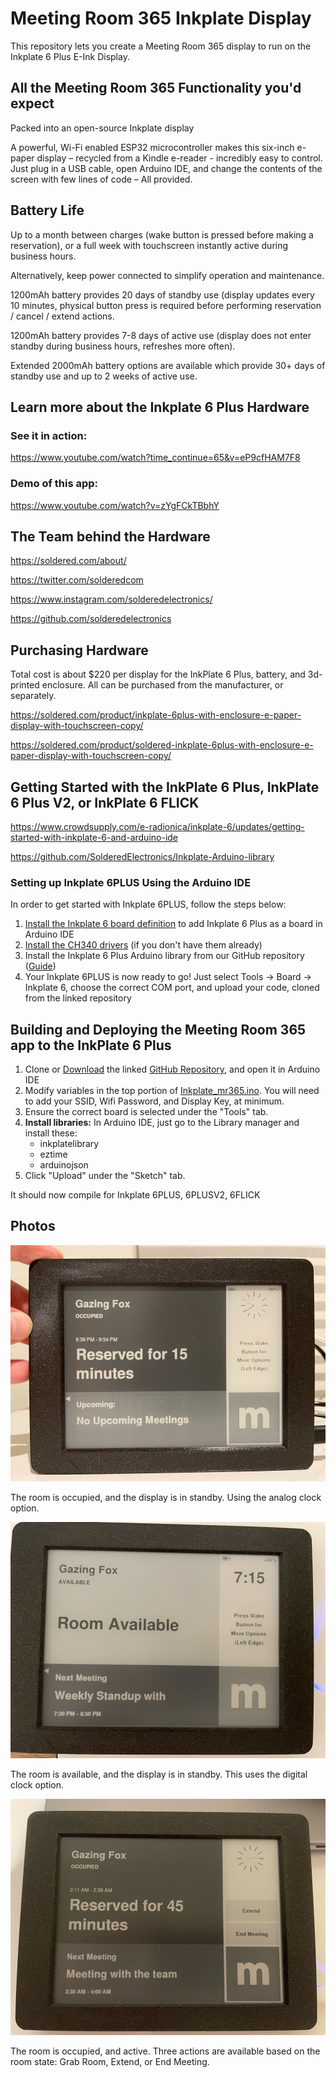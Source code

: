 # Meeting Room 365 Inkplate Display

This repository lets you create a Meeting Room 365 display to run on the Inkplate 6 Plus E-Ink Display.

## All the Meeting Room 365 Functionality you'd expect

Packed into an open-source Inkplate display

A powerful, Wi-Fi enabled ESP32 microcontroller makes
this six-inch e-paper display – recycled from a Kindle e-reader -
incredibly easy to control. Just plug in a USB cable, open Arduino IDE,
and change the contents of the screen with few lines of code – All provided.

## Battery Life

Up to a month between charges (wake button is pressed before making a reservation), or a full week with touchscreen instantly active during business hours.

Alternatively, keep power connected to simplify operation and maintenance.

1200mAh battery provides 20 days of standby use (display updates every 10 minutes, physical button press is required before performing reservation / cancel / extend actions.

1200mAh battery provides 7-8 days of active use (display does not enter standby during business hours, refreshes more often).

Extended 2000mAh battery options are available which provide 30+ days of standby use and up to 2 weeks of active use.


## Learn more about the Inkplate 6 Plus Hardware

### See it in action:

https://www.youtube.com/watch?time_continue=65&v=eP9cfHAM7F8

### Demo of this app:

https://www.youtube.com/watch?v=zYgFCkTBbhY

## The Team behind the Hardware

https://soldered.com/about/

https://twitter.com/solderedcom

https://www.instagram.com/solderedelectronics/

https://github.com/solderedelectronics

## Purchasing Hardware

Total cost is about $220 per display for the InkPlate 6 Plus, battery, and 3d-printed enclosure. All can be purchased from the manufacturer, or separately.

https://soldered.com/product/inkplate-6plus-with-enclosure-e-paper-display-with-touchscreen-copy/

https://soldered.com/product/soldered-inkplate-6plus-with-enclosure-e-paper-display-with-touchscreen-copy/


## Getting Started with the InkPlate 6 Plus, InkPlate 6 Plus V2, or InkPlate 6 FLICK

https://www.crowdsupply.com/e-radionica/inkplate-6/updates/getting-started-with-inkplate-6-and-arduino-ide

https://github.com/SolderedElectronics/Inkplate-Arduino-library

### Setting up Inkplate 6PLUS Using the Arduino IDE
In order to get started with Inkplate 6PLUS, follow the steps below:

1. [Install the Inkplate 6 board definition](https://github.com/e-radionicacom/Croduino-Board-Definitions-for-Arduino-IDE/blob/master/README.md) to add Inkplate 6 Plus as a board in Arduino IDE
2. [Install the CH340 drivers](https://soldered.com/learn/ch340-driver-installation-croduino-basic3-nova2/) (if you don't have them already)
3. Install the Inkplate 6 Plus Arduino library from our GitHub repository ([Guide](https://soldered.com/learn/arduino-library/#Kako%20instaliraty%20library?))
4. Your Inkplate 6PLUS is now ready to go! Just select Tools -> Board -> Inkplate 6, choose the correct COM port, and upload your code, cloned from the linked repository

## Building and Deploying the Meeting Room 365 app to the InkPlate 6 Plus

1. Clone or [Download](https://github.com/kidGodzilla/mr365-inkplate-display/archive/refs/heads/main.zip) the linked [GitHub Repository](https://github.com/kidGodzilla/mr365-inkplate-display), and open it in Arduino IDE
2. Modify variables in the top portion of [Inkplate_mr365.ino](https://github.com/kidGodzilla/mr365-inkplate-display/blob/main/inkplate-6plus/Inkplate_mr365.ino). You will need to add your SSID, Wifi Password, and Display Key, at minimum.
3. Ensure the correct board is selected under the "Tools" tab.
4. **Install libraries:**
   In Arduino IDE, just go to the Library manager and install these:
    * inkplatelibrary
    * eztime
    * arduinojson
5. Click "Upload" under the "Sketch" tab.

It should now compile for Inkplate 6PLUS, 6PLUSV2, 6FLICK

## Photos

![Occupied](1.jpg)

The room is occupied, and the display is in standby. Using the analog clock option.

![Available](2.jpg)

The room is available, and the display is in standby. This uses the digital clock option.

![Active](3.jpg)

The room is occupied, and active. Three actions are available based on the room state: Grab Room, Extend, or End Meeting.
